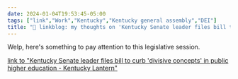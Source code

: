 ```yaml
---
date: 2024-01-04T19:53:45-05:00
tags: ["link","Work","Kentucky","Kentucky general assembly","DEI"]
title: "🔗 linkblog: my thoughts on 'Kentucky Senate leader files bill to curb 'divisive concepts' in public higher education - Kentucky Lantern'"
---
```

Welp, here's something to pay attention to this legislative session.

[link to "Kentucky Senate leader files bill to curb 'divisive concepts' in public higher education - Kentucky Lantern"](https://kentuckylantern.com/2024/01/04/kentucky-senate-leader-files-bill-to-curb-divisive-concepts-in-public-higher-education/)